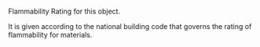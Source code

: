 Flammability Rating for this object.

It is given according to the national building code that governs the rating of flammability for materials.
